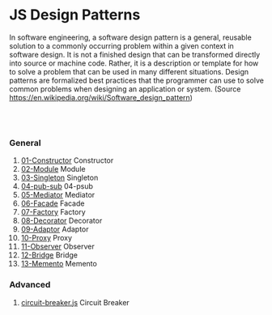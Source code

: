 # JS Design Patterns


In software engineering, a software design pattern is a general, reusable solution to a commonly occurring problem within a given context in software design. It is not a finished design that can be transformed directly into source or machine code. Rather, it is a description or template for how to solve a problem that can be used in many different situations. Design patterns are formalized best practices that the programmer can use to solve common problems when designing an application or system. (Source https://en.wikipedia.org/wiki/Software_design_pattern)



<br><br>
### General
1. [01-Constructor](01-Constructor.js) Constructor
1. [02-Module](02-Module.js) Module
1. [03-Singleton](03-Singleton.js) Singleton
1. [04-pub-sub](04-pub-sub.js) 04-psub
1. [05-Mediator](05-Mediator.js) Mediator
1. [06-Facade](06-Facade.js) Facade
1. [07-Factory](07-Factory.js) Factory
1. [08-Decorator](08-Decorator.js) Decorator
1. [09-Adaptor](09-Adaptor.js) Adaptor
1. [10-Proxy](10-Proxy.js) Proxy
1. [11-Observer](11-Observer.js) Observer
1. [12-Bridge](12-Bridge.js) Bridge
1. [13-Memento](13-Memento.js) Memento


### Advanced
1. [circuit-breaker.js](circuit-breaker.js) Circuit Breaker
